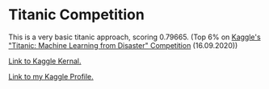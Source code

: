 # Titanic Competition
This is a very basic titanic approach, scoring 0.79665. (Top 6% on [Kaggle's "Titanic: Machine Learning from Disaster" Competition](https://www.kaggle.com/c/titanic) (16.09.2020))

<a href="https://www.kaggle.com/dietzschdaniel/my-titanic-approach" target="_blank">Link to Kaggle Kernal.</a>


<a href="https://www.kaggle.com/dietzschdaniel" target="_blank">Link to my Kaggle Profile.</a>
